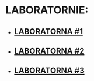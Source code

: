 # LABORATORNIE:

* ## [LABORATORNA #1](https://github.com/altersights/garbage_repo)
* ## [LABORATORNA #2](https://github.com/altersights/garbage_repo/tree/master/lab_2)
* ## [LABORATORNA #3](https://github.com/altersights/garbage_repo/tree/master/lab_3)
